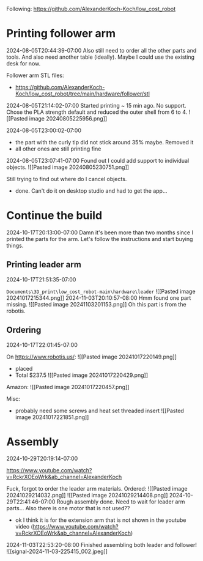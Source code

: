 Following: https://github.com/AlexanderKoch-Koch/low_cost_robot

# Printing follower arm

2024-08-05T20:44:39-07:00
Also still need to order all the other parts and tools.
And also need another table (ideally). Maybe I could use the existing desk for now.

Follower arm STL files:
- https://github.com/AlexanderKoch-Koch/low_cost_robot/tree/main/hardware/follower/stl

2024-08-05T21:14:02-07:00
Started printing ~ 15 min ago. No support. Chose the PLA strength default and reduced the outer shell from 6 to 4.
![[Pasted image 20240805225956.png]]

2024-08-05T23:00:02-07:00
- the part with the curly tip did not stick around 35% maybe. Removed it
- all other ones are still printing fine

2024-08-05T23:07:41-07:00
Found out I could add support to individual objects.
![[Pasted image 20240805230751.png]]

Still trying to find out where do I cancel objects.
- done. Can't do it on desktop studio and had to get the app...


# Continue the build
2024-10-17T20:13:00-07:00
Damn it's been more than two months since I printed the parts for the arm. Let's follow the instructions and start buying things.

## Printing leader arm
2024-10-17T21:51:35-07:00

`Documents\3D_print\low_cost_robot-main\hardware\leader`
![[Pasted image 20241017215344.png]]
2024-11-03T20:10:57-08:00
Hmm found one part missing.
![[Pasted image 20241103201153.png]]
Oh this part is from the robotis.


## Ordering
2024-10-17T22:01:45-07:00

On https://www.robotis.us/:
![[Pasted image 20241017220149.png]]
- placed
- Total $237.5
![[Pasted image 20241017220429.png]]

Amazon:
![[Pasted image 20241017220457.png]]

Misc:
- probably need some screws and heat set threaded insert
![[Pasted image 20241017221851.png]]




# Assembly
2024-10-29T20:19:14-07:00

https://www.youtube.com/watch?v=RckrXOEoWrk&ab_channel=AlexanderKoch

Fuck, forgot to order the leader arm materials.
Ordered:
![[Pasted image 20241029214032.png]]
![[Pasted image 20241029214408.png]]
2024-10-29T22:41:46-07:00
Rough assembly done. Need to wait for leader arm parts...
Also there is one motor that is not used??
- ok I think it is for the extension arm that is not shown in the youtube video (https://www.youtube.com/watch?v=RckrXOEoWrk&ab_channel=AlexanderKoch)


2024-11-03T22:53:20-08:00
Finished assembling both leader and follower!
![[signal-2024-11-03-225415_002.jpeg]]


